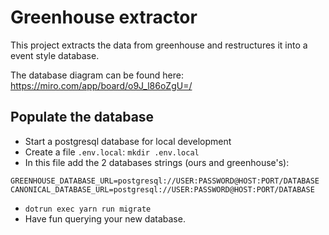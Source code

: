 # Greenhouse extractor

This project extracts the data from greenhouse and restructures it into a event style database.

The database diagram can be found here: https://miro.com/app/board/o9J_l86oZgU=/

## Populate the database

- Start a postgresql database for local development
- Create a file `.env.local`: `mkdir .env.local`
- In this file add the 2 databases strings (ours and greenhouse's):
```
GREENHOUSE_DATABASE_URL=postgresql://USER:PASSWORD@HOST:PORT/DATABASE
CANONICAL_DATABASE_URL=postgresql://USER:PASSWORD@HOST:PORT/DATABASE
```
- `dotrun exec yarn run migrate`
- Have fun querying your new database.